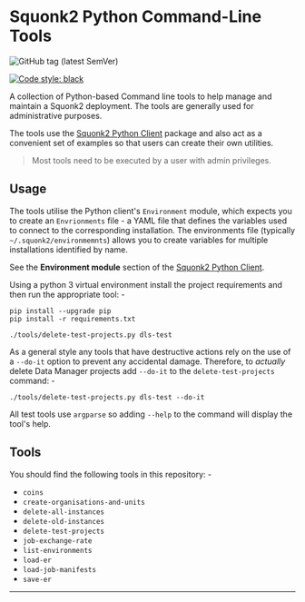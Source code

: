 # Squonk2 Python Command-Line Tools

![GitHub tag (latest SemVer)](https://img.shields.io/github/v/tag/informaticsmatters/squonk2-python-cl-tools)

[![Code style: black](https://img.shields.io/badge/code%20style-black-000000.svg)](https://github.com/psf/black)

A collection of Python-based Command line tools to help manage and maintain
a Squonk2 deployment. The tools are generally used for administrative purposes.

The tools use the [Squonk2 Python Client] package and also act as a convenient
set of examples so that users can create their own utilities.

>   Most tools need to be executed by a user with admin privileges.

## Usage
The tools utilise the Python client's `Environment` module, which expects
you to create an `Envrionments` file - a YAML file that defines the
variables used to connect to the corresponding installation. The environments
file (typically `~/.squonk2/environmemnts`) allows you to create variables
for multiple installations identified by name.

See the **Environment module** section of the [Squonk2 Python Client].

Using a python 3 virtual environment install the project requirements
and then run the appropriate tool: -

    pip install --upgrade pip
    pip install -r requirements.txt

    ./tools/delete-test-projects.py dls-test

As a general style any tools that have destructive actions rely on the use of
a `--do-it` option to prevent any accidental damage. Therefore, to _actually_
delete Data Manager projects add `--do-it` to the `delete-test-projects`
command: -

    ./tools/delete-test-projects.py dls-test --do-it

All test tools use `argparse` so adding `--help` to the command will
display the tool's help.

## Tools
You should find the following tools in this repository: -

- `coins`
- `create-organisations-and-units`
- `delete-all-instances`
- `delete-old-instances`
- `delete-test-projects`
- `job-exchange-rate`
- `list-environments`
- `load-er`
- `load-job-manifests`
- `save-er`

---

[Squonk2 Python Client]: https://github.com/InformaticsMatters/squonk2-python-client
